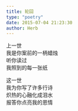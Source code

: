 ```yaml
---  
title: 轮回  
type: "poetry"  
date: 2015-07-04 21:23:30  
author: Herb  
---  
```

上一世  
我是你案前的一柄蜡烛  
听你读过  
我照到的每一张纸  

这一世  
我为你写了许多行诗  
炽热的心融化成泪水  
报答你点亮我的恩情